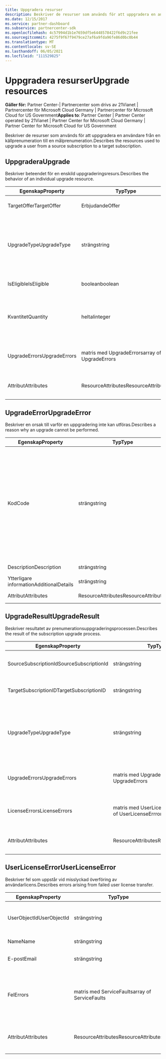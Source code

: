 ```yaml
---
title: Uppgradera resurser
description: Beskriver de resurser som används för att uppgradera en användare från en källprenumeration till en målprenumeration.
ms.date: 12/15/2017
ms.service: partner-dashboard
ms.subservice: partnercenter-sdk
ms.openlocfilehash: 4c57994d1b1e7659df5e6448578422f6d9c21fee
ms.sourcegitcommit: 4275f9f67f9479ce27af6a9fda96fe86d0bc0b44
ms.translationtype: MT
ms.contentlocale: sv-SE
ms.lasthandoff: 06/05/2021
ms.locfileid: "111529825"
---
```

# <a name="upgrade-resources"></a><span data-ttu-id="37a84-103">Uppgradera resurser</span><span class="sxs-lookup"><span data-stu-id="37a84-103">Upgrade resources</span></span>

<span data-ttu-id="37a84-104">**Gäller för:** Partner Center-| Partnercenter som drivs av 21Vianet | Partnercenter för Microsoft Cloud Germany | Partnercenter för Microsoft Cloud for US Government</span><span class="sxs-lookup"><span data-stu-id="37a84-104">**Applies to**: Partner Center | Partner Center operated by 21Vianet | Partner Center for Microsoft Cloud Germany | Partner Center for Microsoft Cloud for US Government</span></span>

<span data-ttu-id="37a84-105">Beskriver de resurser som används för att uppgradera en användare från en källprenumeration till en målprenumeration.</span><span class="sxs-lookup"><span data-stu-id="37a84-105">Describes the resources used to upgrade a user from a source subscription to a target subscription.</span></span>

## <a name="upgrade"></a><span data-ttu-id="37a84-106">Uppgradera</span><span class="sxs-lookup"><span data-stu-id="37a84-106">Upgrade</span></span>

<span data-ttu-id="37a84-107">Beskriver beteendet för en enskild uppgraderingsresurs.</span><span class="sxs-lookup"><span data-stu-id="37a84-107">Describes the behavior of an individual upgrade resource.</span></span>

| <span data-ttu-id="37a84-108">Egenskap</span><span class="sxs-lookup"><span data-stu-id="37a84-108">Property</span></span>      | <span data-ttu-id="37a84-109">Typ</span><span class="sxs-lookup"><span data-stu-id="37a84-109">Type</span></span>                   | <span data-ttu-id="37a84-110">Beskrivning</span><span class="sxs-lookup"><span data-stu-id="37a84-110">Description</span></span>                                                                                  |
|---------------|------------------------|----------------------------------------------------------------------------------------------|
| <span data-ttu-id="37a84-111">TargetOffer</span><span class="sxs-lookup"><span data-stu-id="37a84-111">TargetOffer</span></span>   | <span data-ttu-id="37a84-112">Erbjudande</span><span class="sxs-lookup"><span data-stu-id="37a84-112">Offer</span></span>                  | <span data-ttu-id="37a84-113">Erbjudandet för målprenumerationen.</span><span class="sxs-lookup"><span data-stu-id="37a84-113">The offer of the target subscription.</span></span>                                                        |
| <span data-ttu-id="37a84-114">UpgradeType</span><span class="sxs-lookup"><span data-stu-id="37a84-114">UpgradeType</span></span>   | <span data-ttu-id="37a84-115">sträng</span><span class="sxs-lookup"><span data-stu-id="37a84-115">string</span></span>                 | <span data-ttu-id="37a84-116">Typen av uppgradering: "none", "upgrade \_ only" (endast uppgradering) eller "upgrade \_ with license transfer" (uppgradera \_ med \_ licensöverföring).</span><span class="sxs-lookup"><span data-stu-id="37a84-116">The type of upgrade: "none", "upgrade\_only", or "upgrade\_with\_license\_transfer".</span></span>         |
| <span data-ttu-id="37a84-117">IsEligible</span><span class="sxs-lookup"><span data-stu-id="37a84-117">IsEligible</span></span>    | <span data-ttu-id="37a84-118">boolean</span><span class="sxs-lookup"><span data-stu-id="37a84-118">boolean</span></span>                | <span data-ttu-id="37a84-119">Anger om uppgraderingen kan utföras.</span><span class="sxs-lookup"><span data-stu-id="37a84-119">Identifies if the upgrade can be performed.</span></span>                                                  |
| <span data-ttu-id="37a84-120">Kvantitet</span><span class="sxs-lookup"><span data-stu-id="37a84-120">Quantity</span></span>      | <span data-ttu-id="37a84-121">heltal</span><span class="sxs-lookup"><span data-stu-id="37a84-121">integer</span></span>                | <span data-ttu-id="37a84-122">Kvantiteten för det nya erbjudandet som ska köpas.</span><span class="sxs-lookup"><span data-stu-id="37a84-122">The quantity of the new offer to be purchased.</span></span> <span data-ttu-id="37a84-123">Standardvärdet är antalet källprenumeration.</span><span class="sxs-lookup"><span data-stu-id="37a84-123">Defaults to the source subscription quantity.</span></span> |
| <span data-ttu-id="37a84-124">UpgradeErrors</span><span class="sxs-lookup"><span data-stu-id="37a84-124">UpgradeErrors</span></span> | <span data-ttu-id="37a84-125">matris med UpgradeErrors</span><span class="sxs-lookup"><span data-stu-id="37a84-125">array of UpgradeErrors</span></span> | <span data-ttu-id="37a84-126">Orsaker till att uppgraderingen inte kan utföras, om tillämpligt.</span><span class="sxs-lookup"><span data-stu-id="37a84-126">Reasons the upgrade cannot be performed, if applicable.</span></span>                                      |
| <span data-ttu-id="37a84-127">Attribut</span><span class="sxs-lookup"><span data-stu-id="37a84-127">Attributes</span></span>    | <span data-ttu-id="37a84-128">ResourceAttributes</span><span class="sxs-lookup"><span data-stu-id="37a84-128">ResourceAttributes</span></span>     | <span data-ttu-id="37a84-129">Metadataattributen som motsvarar uppgraderingen.</span><span class="sxs-lookup"><span data-stu-id="37a84-129">The metadata attributes corresponding to the upgrade.</span></span>                                        |

## <a name="upgradeerror"></a><span data-ttu-id="37a84-130">UpgradeError</span><span class="sxs-lookup"><span data-stu-id="37a84-130">UpgradeError</span></span>

<span data-ttu-id="37a84-131">Beskriver en orsak till varför en uppgradering inte kan utföras.</span><span class="sxs-lookup"><span data-stu-id="37a84-131">Describes a reason why an upgrade cannot be performed.</span></span>

| <span data-ttu-id="37a84-132">Egenskap</span><span class="sxs-lookup"><span data-stu-id="37a84-132">Property</span></span>          | <span data-ttu-id="37a84-133">Typ</span><span class="sxs-lookup"><span data-stu-id="37a84-133">Type</span></span>               | <span data-ttu-id="37a84-134">Beskrivning</span><span class="sxs-lookup"><span data-stu-id="37a84-134">Description</span></span>                                                                                                                                                                                                                                                                                                                                                                                     |
|-------------------|--------------------|-------------------------------------------------------------------------------------------------------------------------------------------------------------------------------------------------------------------------------------------------------------------------------------------------------------------------------------------------------------------------------------------------|
| <span data-ttu-id="37a84-135">Kod</span><span class="sxs-lookup"><span data-stu-id="37a84-135">Code</span></span>              | <span data-ttu-id="37a84-136">sträng</span><span class="sxs-lookup"><span data-stu-id="37a84-136">string</span></span>             | <span data-ttu-id="37a84-137">Felkoden som är associerad med problemet: "other", "delegated \_ admin \_ permissions \_ disabled", "subscription \_ status not \_ \_ active", "conflicting \_ service \_ types", "concurrency \_ conflicts", "user \_ context required", "subscription add ons present", "subscription does not have any upgrade \_ \_ \_ \_ \_ \_ \_ \_ \_ \_ paths", "subscription target offer not found" eller "subscription not \_ \_ \_ \_ \_ \_ provisioned".</span><span class="sxs-lookup"><span data-stu-id="37a84-137">The error code associated with the issue: "other", "delegated\_admin\_permissions\_disabled", "subscription\_status\_not\_active", "conflicting\_service\_types", "concurrency\_conflicts", "user\_context\_required", "subscription\_add\_ons\_present", "subscription\_does\_not\_have\_any\_upgrade\_paths", "subscription\_target\_offer\_not\_found", or "subscription\_not\_provisioned".</span></span> |
| <span data-ttu-id="37a84-138">Description</span><span class="sxs-lookup"><span data-stu-id="37a84-138">Description</span></span>       | <span data-ttu-id="37a84-139">sträng</span><span class="sxs-lookup"><span data-stu-id="37a84-139">string</span></span>             | <span data-ttu-id="37a84-140">Användarvänlig text som beskriver felet.</span><span class="sxs-lookup"><span data-stu-id="37a84-140">Friendly text describing the error.</span></span>                                                                                                                                                                                                                                                                                                                                                             |
| <span data-ttu-id="37a84-141">Ytterligare information</span><span class="sxs-lookup"><span data-stu-id="37a84-141">AdditionalDetails</span></span> | <span data-ttu-id="37a84-142">sträng</span><span class="sxs-lookup"><span data-stu-id="37a84-142">string</span></span>             | <span data-ttu-id="37a84-143">Ytterligare information om felet.</span><span class="sxs-lookup"><span data-stu-id="37a84-143">Additional details regarding the error.</span></span>                                                                                                                                                                                                                                                                                                                                                         |
| <span data-ttu-id="37a84-144">Attribut</span><span class="sxs-lookup"><span data-stu-id="37a84-144">Attributes</span></span>        | <span data-ttu-id="37a84-145">ResourceAttributes</span><span class="sxs-lookup"><span data-stu-id="37a84-145">ResourceAttributes</span></span> | <span data-ttu-id="37a84-146">Metadataattributen som motsvarar felet.</span><span class="sxs-lookup"><span data-stu-id="37a84-146">The metadata attributes corresponding to the error.</span></span>                                                                                                                                                                                                                                                                                                                                             |

## <a name="upgraderesult"></a><span data-ttu-id="37a84-147">UpgradeResult</span><span class="sxs-lookup"><span data-stu-id="37a84-147">UpgradeResult</span></span>

<span data-ttu-id="37a84-148">Beskriver resultatet av prenumerationsuppgraderingsprocessen.</span><span class="sxs-lookup"><span data-stu-id="37a84-148">Describes the result of the subscription upgrade process.</span></span>

| <span data-ttu-id="37a84-149">Egenskap</span><span class="sxs-lookup"><span data-stu-id="37a84-149">Property</span></span>             | <span data-ttu-id="37a84-150">Typ</span><span class="sxs-lookup"><span data-stu-id="37a84-150">Type</span></span>                        | <span data-ttu-id="37a84-151">Beskrivning</span><span class="sxs-lookup"><span data-stu-id="37a84-151">Description</span></span>                                                                          |
|----------------------|-----------------------------|--------------------------------------------------------------------------------------|
| <span data-ttu-id="37a84-152">SourceSubscriptionId</span><span class="sxs-lookup"><span data-stu-id="37a84-152">SourceSubscriptionId</span></span> | <span data-ttu-id="37a84-153">sträng</span><span class="sxs-lookup"><span data-stu-id="37a84-153">string</span></span>                      | <span data-ttu-id="37a84-154">Identifieraren för källprenumerationen.</span><span class="sxs-lookup"><span data-stu-id="37a84-154">The identifier of the source subscription.</span></span>                                           |
| <span data-ttu-id="37a84-155">TargetSubscriptionID</span><span class="sxs-lookup"><span data-stu-id="37a84-155">TargetSubscriptionID</span></span> | <span data-ttu-id="37a84-156">sträng</span><span class="sxs-lookup"><span data-stu-id="37a84-156">string</span></span>                      | <span data-ttu-id="37a84-157">Identifieraren för målprenumerationen.</span><span class="sxs-lookup"><span data-stu-id="37a84-157">The identifier of the target subscription.</span></span>                                           |
| <span data-ttu-id="37a84-158">UpgradeType</span><span class="sxs-lookup"><span data-stu-id="37a84-158">UpgradeType</span></span>          | <span data-ttu-id="37a84-159">sträng</span><span class="sxs-lookup"><span data-stu-id="37a84-159">string</span></span>                      | <span data-ttu-id="37a84-160">Typen av uppgradering: "none", "upgrade \_ only" (endast uppgradering) eller "upgrade \_ with license transfer" (uppgradera \_ med \_ licensöverföring).</span><span class="sxs-lookup"><span data-stu-id="37a84-160">The type of upgrade: "none", "upgrade\_only", or "upgrade\_with\_license\_transfer".</span></span> |
| <span data-ttu-id="37a84-161">UpgradeErrors</span><span class="sxs-lookup"><span data-stu-id="37a84-161">UpgradeErrors</span></span>        | <span data-ttu-id="37a84-162">matris med UpgradeErrors</span><span class="sxs-lookup"><span data-stu-id="37a84-162">array of UpgradeErrors</span></span>      | <span data-ttu-id="37a84-163">Fel påträffades vid försök att utföra uppgraderingen, om tillämpligt.</span><span class="sxs-lookup"><span data-stu-id="37a84-163">Errors encountered while attempting to perform the upgrade, if applicable.</span></span>           |
| <span data-ttu-id="37a84-164">LicenseErrors</span><span class="sxs-lookup"><span data-stu-id="37a84-164">LicenseErrors</span></span>        | <span data-ttu-id="37a84-165">matris med UserLicenseErrrors</span><span class="sxs-lookup"><span data-stu-id="37a84-165">array of UserLicenseErrrors</span></span> | <span data-ttu-id="37a84-166">Fel påträffades vid försök att migrera användarlicenser, om tillämpligt.</span><span class="sxs-lookup"><span data-stu-id="37a84-166">Errors encountered while attempted to migrate user licenses, if applicable.</span></span>          |
| <span data-ttu-id="37a84-167">Attribut</span><span class="sxs-lookup"><span data-stu-id="37a84-167">Attributes</span></span>           | <span data-ttu-id="37a84-168">ResourceAttributes</span><span class="sxs-lookup"><span data-stu-id="37a84-168">ResourceAttributes</span></span>          | <span data-ttu-id="37a84-169">Metadataattributen som motsvarar licensen.</span><span class="sxs-lookup"><span data-stu-id="37a84-169">The metadata attributes corresponding to the license.</span></span>                                |

## <a name="userlicenseerror"></a><span data-ttu-id="37a84-170">UserLicenseError</span><span class="sxs-lookup"><span data-stu-id="37a84-170">UserLicenseError</span></span>

<span data-ttu-id="37a84-171">Beskriver fel som uppstår vid misslyckad överföring av användarlicens.</span><span class="sxs-lookup"><span data-stu-id="37a84-171">Describes errors arising from failed user license transfer.</span></span>

| <span data-ttu-id="37a84-172">Egenskap</span><span class="sxs-lookup"><span data-stu-id="37a84-172">Property</span></span>     | <span data-ttu-id="37a84-173">Typ</span><span class="sxs-lookup"><span data-stu-id="37a84-173">Type</span></span>                   | <span data-ttu-id="37a84-174">Beskrivning</span><span class="sxs-lookup"><span data-stu-id="37a84-174">Description</span></span>                                                               |
|--------------|------------------------|---------------------------------------------------------------------------|
| <span data-ttu-id="37a84-175">UserObjectId</span><span class="sxs-lookup"><span data-stu-id="37a84-175">UserObjectId</span></span> | <span data-ttu-id="37a84-176">sträng</span><span class="sxs-lookup"><span data-stu-id="37a84-176">string</span></span>                 | <span data-ttu-id="37a84-177">Det unika som identifierats av användarobjektet.</span><span class="sxs-lookup"><span data-stu-id="37a84-177">The unique identified of the user object.</span></span>                                 |
| <span data-ttu-id="37a84-178">Name</span><span class="sxs-lookup"><span data-stu-id="37a84-178">Name</span></span>         | <span data-ttu-id="37a84-179">sträng</span><span class="sxs-lookup"><span data-stu-id="37a84-179">string</span></span>                 | <span data-ttu-id="37a84-180">Användarens namn.</span><span class="sxs-lookup"><span data-stu-id="37a84-180">The name of the user.</span></span>                                                     |
| <span data-ttu-id="37a84-181">E-post</span><span class="sxs-lookup"><span data-stu-id="37a84-181">Email</span></span>        | <span data-ttu-id="37a84-182">sträng</span><span class="sxs-lookup"><span data-stu-id="37a84-182">string</span></span>                 | <span data-ttu-id="37a84-183">Användarens e-postadress.</span><span class="sxs-lookup"><span data-stu-id="37a84-183">The email of the user.</span></span>                                                    |
| <span data-ttu-id="37a84-184">Fel</span><span class="sxs-lookup"><span data-stu-id="37a84-184">Errors</span></span>       | <span data-ttu-id="37a84-185">matris med ServiceFaults</span><span class="sxs-lookup"><span data-stu-id="37a84-185">array of ServiceFaults</span></span> | <span data-ttu-id="37a84-186">En lista över undantag som visas när du försöker utföra en överföring av användarlicensen.</span><span class="sxs-lookup"><span data-stu-id="37a84-186">A list of exceptions thrown when trying to perform user license transfer.</span></span> |
| <span data-ttu-id="37a84-187">Attribut</span><span class="sxs-lookup"><span data-stu-id="37a84-187">Attributes</span></span>   | <span data-ttu-id="37a84-188">ResourceAttributes</span><span class="sxs-lookup"><span data-stu-id="37a84-188">ResourceAttributes</span></span>     | <span data-ttu-id="37a84-189">Metadataattributen som motsvarar licensen.</span><span class="sxs-lookup"><span data-stu-id="37a84-189">The metadata attributes corresponding to the license.</span></span>                     |

